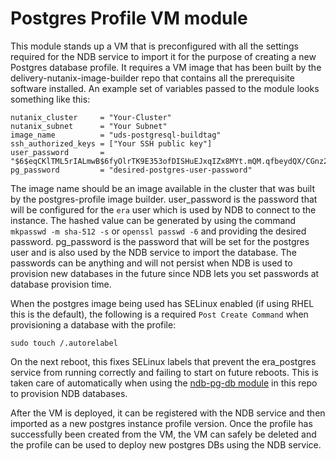 # Postgres Profile VM module

This module stands up a VM that is preconfigured with all the settings required for the NDB service to import it for the purpose of creating a new Postgres database profile. It requires a VM image that has been built by the delivery-nutanix-image-builder repo that contains all the prerequisite software installed. An example set of variables passed to the module looks something like this:

```
nutanix_cluster     = "Your-Cluster"
nutanix_subnet      = "Your Subnet"
image_name          = "uds-postgresql-buildtag"
ssh_authorized_keys = ["Your SSH public key"]
user_password       = "$6$eqCKlTML5rIALmwB$6fyOlrTK9E353ofDISHuEJxqIZx8MYt.mQM.qfbeydQX/CGnz204AlmYg5VCZ8O/xLKJ34CkgV7hyoUno08N9."
pg_password         = "desired-postgres-user-password"
```

The image name should be an image available in the cluster that was built by the postgres-profile image builder. user_password is the password that will be configured for the `era` user which is used by NDB to connect to the instance. The hashed value can be generated by using the command `mkpasswd -m sha-512 -s` or `openssl passwd -6` and providing the desired password. pg_password is the password that will be set for the postgres user and is also used by the NDB service to import the database. The passwords can be anything and will not persist when NDB is used to provision new databases in the future since NDB lets you set passwords at database provision time.

When the postgres image being used has SELinux enabled (if using RHEL this is the default), the following is a required `Post Create Command` when provisioning a database with the profile:

```
sudo touch /.autorelabel
```

On the next reboot, this fixes SELinux labels that prevent the era_postgres service from running correctly and failing to start on future reboots. This is taken care of automatically when using the [ndb-pg-db module](./ndb-pg-db-module.md) in this repo to provision NDB databases.

After the VM is deployed, it can be registered with the NDB service and then imported as a new postgres instance profile version. Once the profile has successfully been created from the VM, the VM can safely be deleted and the profile can be used to deploy new postgres DBs using the NDB service.